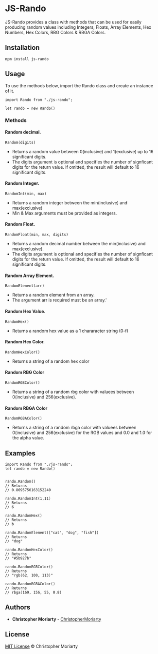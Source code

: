 # JS-Rando

JS-Rando provides a class with methods that can be used for easily producing random values including Integers, Floats, Array Elements, Hex Numbers, Hex Colors, RBG Colors & RBGA Colors.

## Installation

```
npm install js-rando
```

## Usage

To use the methods below, import the Rando class and create an instance of it.

`import Rando from "./js-rando";`

`let rando = new Rando()`

### Methods

#### Random decimal.

`Random(digits)`

- Returns a random value between 0(inclusive) and 1(exclusive) up to 16 significant digits.
- The digits argument is optional and specifies the number of signficant digits for the return value. If omitted, the result will default to 16 significant digits.

#### Random Integer.

`RandomInt(min, max)`

- Returns a random integer between the min(inclusive) and max(exclusive)
- Min & Max arguments must be provided as integers.

#### Random Float.

`RandomFloat(min, max, digits)`

- Returns a random decimal number between the min(inclusive) and max(exclusive).
- The digits argument is optional and specifies the number of signficant digits for the return value. If omitted, the result will default to 16 significant digits.

#### Random Array Element.

`RandomElement(arr)`

- Returns a random element from an array.
- The argument arr is required must be an array.'

#### Random Hex Value.

`RandomHex()`

- Returns a random hex value as a 1 chararacter string (0-f)

#### Random Hex Color.

`RandomHexColor()`

- Returns a string of a random hex color

#### Random RBG Color

`RandomRGBColor()`

- Returns a string of a random rbg color with valuees between 0(inclusive) and 256(exclusive).

#### Random RBGA Color

`RandomRGBAColor()`

- Returns a string of a random rbga color with valuees between 0(inclusive) and 256(exclusive) for the RGB values and 0.0 and 1.0 for the alpha value.

## Examples

```
import Rando from "./js-rando";
let rando = new Rando()


rando.Random()
// Returns
// 0.8695750163152240

rando.RandomInt(1,11)
// Returns
// 6

rando.RandomHex()
// Returns
// b

rando.RandomElement(["cat", "dog", "fish"])
// Returns
// "dog"

rando.RandomHexColor()
// Returns
// "#5b927b"

rando.RandomRGBColor()
// Returns
// "rgb(62, 100, 113)"

rando.RandomRGBAColor()
// Returns
// rbga(169, 156, 55, 0.8)
```

## Authors

- **Christopher Moriarty** - [ChristopherMoriarty](https://github.com/moriarty83/)

## License

[MIT License](https://andreasonny.mit-license.org/2019) © Christopher Moriarty
